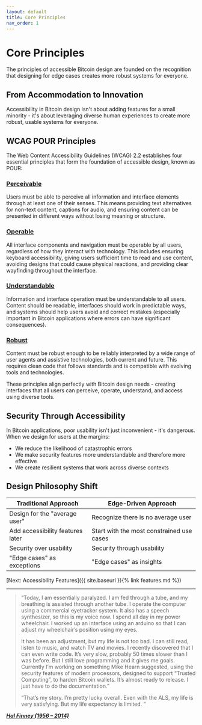 ```yaml
---
layout: default
title: Core Principles
nav_order: 1
---
```


# Core Principles

The principles of accessible Bitcoin design are founded on the recognition that designing for edge cases creates more robust systems for everyone.

## From Accommodation to Innovation

Accessibility in Bitcoin design isn't about adding features for a small minority - it's about leveraging diverse human experiences to create more robust, usable systems for everyone.

## WCAG POUR Principles

The Web Content Accessibility Guidelines (WCAG) 2.2 establishes four essential principles that form the foundation of accessible design, known as POUR:

### [Perceivable](https://www.w3.org/WAI/WCAG22/Understanding/#perceivable)
Users must be able to perceive all information and interface elements through at least one of their senses. This means providing text alternatives for non-text content, captions for audio, and ensuring content can be presented in different ways without losing meaning or structure.

### [Operable](https://www.w3.org/WAI/WCAG22/Understanding/#operable)
All interface components and navigation must be operable by all users, regardless of how they interact with technology. This includes ensuring keyboard accessibility, giving users sufficient time to read and use content, avoiding designs that could cause physical reactions, and providing clear wayfinding throughout the interface.

### [Understandable](https://www.w3.org/WAI/WCAG22/Understanding/#understandable)
Information and interface operation must be understandable to all users. Content should be readable, interfaces should work in predictable ways, and systems should help users avoid and correct mistakes (especially important in Bitcoin applications where errors can have significant consequences).

### [Robust](https://www.w3.org/WAI/WCAG22/Understanding/#robust)
Content must be robust enough to be reliably interpreted by a wide range of user agents and assistive technologies, both current and future. This requires clean code that follows standards and is compatible with evolving tools and technologies.

These principles align perfectly with Bitcoin design needs - creating interfaces that all users can perceive, operate, understand, and access using diverse tools.

## Security Through Accessibility

In Bitcoin applications, poor usability isn't just inconvenient - it's dangerous. When we design for users at the margins:

- We reduce the likelihood of catastrophic errors
- We make security features more understandable and therefore more effective
- We create resilient systems that work across diverse contexts

## Design Philosophy Shift

| **Traditional Approach** | **Edge-Driven Approach** |
|----------------------|---------------------|
| Design for the "average user" | Recognize there is no average user |
| Add accessibility features later | Start with the most constrained use cases |
| Security over usability | Security through usability |
| "Edge cases" as exceptions | "Edge cases" as insights |

[Next: Accessibility Features]({{ site.baseurl }}{% link features.md %})

---

> “Today, I am essentially paralyzed. I am fed through a tube, and my breathing is assisted through another tube. I operate the computer using a commercial eyetracker system. It also has a speech synthesizer, so this is my voice now. I spend all day in my power wheelchair. I worked up an interface using an arduino so that I can adjust my wheelchair’s position using my eyes.
>
>It has been an adjustment, but my life is not too bad. I can still read, listen to music, and watch TV and movies. I recently discovered that I can even write code. It’s very slow, probably 50 times slower than I was before. But I still love programming and it gives me goals. Currently I’m working on something Mike Hearn suggested, using the security features of modern processors, designed to support “Trusted Computing”, to harden Bitcoin wallets. It’s almost ready to release. I just have to do the documentation.” 
>
>“That’s my story. I’m pretty lucky overall. Even with the ALS, my life is very satisfying. But my life expectancy is limited. ”
>
<cite>[***Hal Finney (1956 – 2014)***](https://nakamotoinstitute.org/library/bitcoin-and-me/)</cite> 